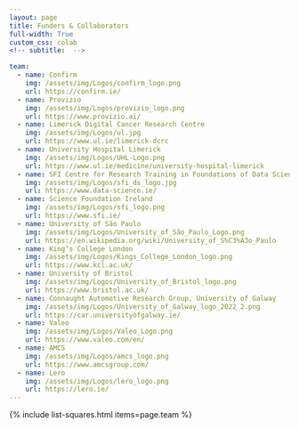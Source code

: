 ```yaml
---
layout: page
title: Funders & Collaborators
full-width: True
custom_css: colab
<!-- subtitle:  -->

team:
  - name: Confirm
    img: /assets/img/Logos/confirm_logo.png
    url: https://confirm.ie/
  - name: Provizio
    img: /assets/img/Logos/provizio_logo.png
    url: https://www.provizio.ai/
  - name: Limerick Digital Cancer Research Centre 
    img: /assets/img/Logos/ul.jpg
    url: https://www.ul.ie/limerick-dcrc
  - name: University Hospital Limerick  
    img: /assets/img/Logos/UHL-Logo.png
    url: https://www.ul.ie/medicine/university-hospital-limerick
  - name: SFI Centre for Research Training in Foundations of Data Science  
    img: /assets/img/Logos/sfi_ds_logo.jpg
    url: https://www.data-science.ie/
  - name: Science Foundation Ireland 
    img: /assets/img/Logos/sfi_logo.png
    url: https://www.sfi.ie/
  - name: University of São Paulo
    img: /assets/img/Logos/University_of_São_Paulo_Logo.png
    url: https://en.wikipedia.org/wiki/University_of_S%C3%A3o_Paulo
  - name: King’s College London 
    img: /assets/img/Logos/Kings_College_London_logo.png
    url: https://www.kcl.ac.uk/ 
  - name: University of Bristol 
    img: /assets/img/Logos/University_of_Bristol_logo.png
    url: https://www.bristol.ac.uk/
  - name: Connaught Automotive Research Group, University of Galway  
    img: /assets/img/Logos/University_of_Galway_logo_2022_2.png
    url: https://car.universityofgalway.ie/
  - name: Valeo   
    img: /assets/img/Logos/Valeo_Logo.png
    url: https://www.valeo.com/en/   
  - name: AMCS
    img: /assets/img/Logos/amcs_logo.png
    url: https://www.amcsgroup.com/
  - name: Lero
    img: /assets/img/Logos/lero_logo.png
    url: https://lero.ie/
---
```

{% include list-squares.html items=page.team %}
